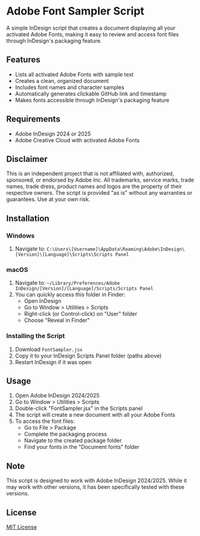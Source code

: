 # Adobe Font Sampler Script

A simple InDesign script that creates a document displaying all your activated Adobe Fonts, making it easy to review and access font files through InDesign's packaging feature.

## Features
- Lists all activated Adobe Fonts with sample text
- Creates a clean, organized document
- Includes font names and character samples
- Automatically generates clickable GitHub link and timestamp
- Makes fonts accessible through InDesign's packaging feature

## Requirements
- Adobe InDesign 2024 or 2025
- Adobe Creative Cloud with activated Adobe Fonts

## Disclaimer
This is an independent project that is not affiliated with, authorized, sponsored, or endorsed by Adobe Inc. All trademarks, service marks, trade names, trade dress, product names and logos are the property of their respective owners. The script is provided "as is" without any warranties or guarantees. Use at your own risk.

## Installation

### Windows
1. Navigate to: `C:\Users\[Username]\AppData\Roaming\Adobe\InDesign\[Version]\[Language]\Scripts\Scripts Panel`

### macOS
1. Navigate to: `~/Library/Preferences/Adobe InDesign/[Version]/[Language]/Scripts/Scripts Panel`
2. You can quickly access this folder in Finder:
   - Open InDesign
   - Go to Window > Utilities > Scripts
   - Right-click (or Control-click) on "User" folder
   - Choose "Reveal in Finder"

### Installing the Script
1. Download `FontSampler.jsx`
2. Copy it to your InDesign Scripts Panel folder (paths above)
3. Restart InDesign if it was open

## Usage
1. Open Adobe InDesign 2024/2025
2. Go to Window > Utilities > Scripts
3. Double-click "FontSampler.jsx" in the Scripts panel
4. The script will create a new document with all your Adobe Fonts
5. To access the font files:
   - Go to File > Package
   - Complete the packaging process
   - Navigate to the created package folder
   - Find your fonts in the "Document fonts" folder

## Note
This script is designed to work with Adobe InDesign 2024/2025. While it may work with other versions, it has been specifically tested with these versions.

## License
[MIT License](LICENSE)
